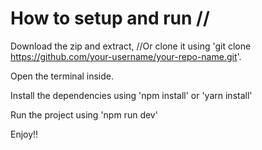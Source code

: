 # How to setup and run //

Download the zip and extract, //Or clone it using 'git clone https://github.com/your-username/your-repo-name.git'.

Open the terminal inside.

Install the dependencies using 'npm install' or 'yarn install'

Run the project using 'npm run dev'

Enjoy!!
